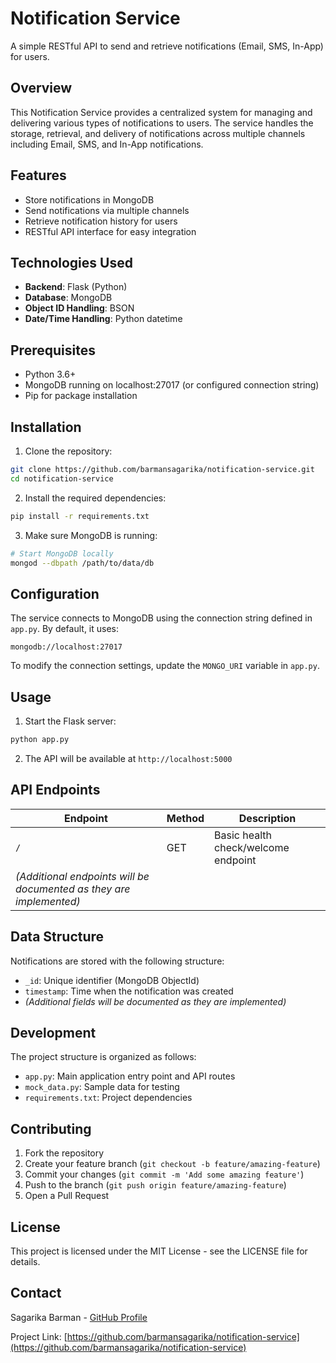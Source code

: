 # Notification Service

A simple RESTful API to send and retrieve notifications (Email, SMS, In-App) for users.

## Overview

This Notification Service provides a centralized system for managing and delivering various types of notifications to users. The service handles the storage, retrieval, and delivery of notifications across multiple channels including Email, SMS, and In-App notifications.

## Features

- Store notifications in MongoDB
- Send notifications via multiple channels
- Retrieve notification history for users
- RESTful API interface for easy integration

## Technologies Used

- **Backend**: Flask (Python)
- **Database**: MongoDB
- **Object ID Handling**: BSON
- **Date/Time Handling**: Python datetime

## Prerequisites

- Python 3.6+
- MongoDB running on localhost:27017 (or configured connection string)
- Pip for package installation

## Installation

1. Clone the repository:
```bash
git clone https://github.com/barmansagarika/notification-service.git
cd notification-service
```

2. Install the required dependencies:
```bash
pip install -r requirements.txt
```

3. Make sure MongoDB is running:
```bash
# Start MongoDB locally
mongod --dbpath /path/to/data/db
```

## Configuration

The service connects to MongoDB using the connection string defined in `app.py`. By default, it uses:
```
mongodb://localhost:27017
```

To modify the connection settings, update the `MONGO_URI` variable in `app.py`.

## Usage

1. Start the Flask server:
```bash
python app.py
```

2. The API will be available at `http://localhost:5000`

## API Endpoints

| Endpoint | Method | Description |
|----------|--------|-------------|
| `/` | GET | Basic health check/welcome endpoint |
| *(Additional endpoints will be documented as they are implemented)* |

## Data Structure

Notifications are stored with the following structure:
- `_id`: Unique identifier (MongoDB ObjectId)
- `timestamp`: Time when the notification was created
- *(Additional fields will be documented as they are implemented)*

## Development

The project structure is organized as follows:
- `app.py`: Main application entry point and API routes
- `mock_data.py`: Sample data for testing
- `requirements.txt`: Project dependencies

## Contributing

1. Fork the repository
2. Create your feature branch (`git checkout -b feature/amazing-feature`)
3. Commit your changes (`git commit -m 'Add some amazing feature'`)
4. Push to the branch (`git push origin feature/amazing-feature`)
5. Open a Pull Request

## License

This project is licensed under the MIT License - see the LICENSE file for details.

## Contact

Sagarika Barman - [GitHub Profile](https://github.com/barmansagarika)

Project Link: [https://github.com/barmansagarika/notification-service](https://github.com/barmansagarika/notification-service)
